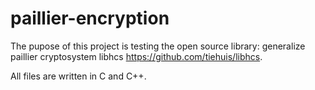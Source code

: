 # paillier-encryption

The pupose of this project is testing the open source library: generalize paillier cryptosystem libhcs https://github.com/tiehuis/libhcs.

All files are written in C and C++.


